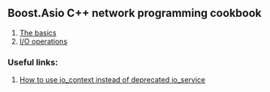 ## Boost.Asio C++ network programming cookbook

1. [The basics](https://github.com/emelyantsev/boost_asio_programming/tree/main/Cookbook/Chapter01)
2. [I/O operations](https://github.com/emelyantsev/boost_asio_programming/tree/main/Cookbook/Chapter02)



### Useful links:

1. [How to use io_context instead of deprecated io_service](https://stackoverflow.com/questions/59753391/boost-asio-io-service-vs-io-context)